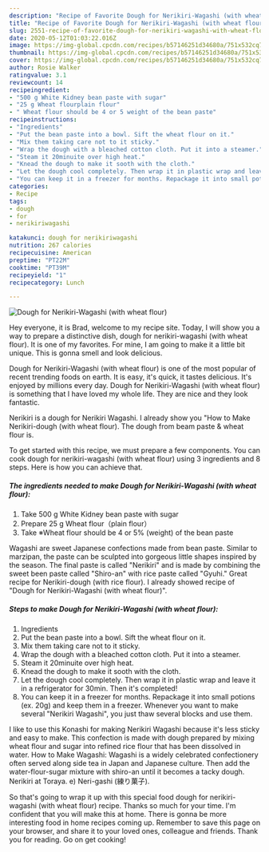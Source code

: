 ```yaml
---
description: "Recipe of Favorite Dough for Nerikiri-Wagashi (with wheat flour)"
title: "Recipe of Favorite Dough for Nerikiri-Wagashi (with wheat flour)"
slug: 2551-recipe-of-favorite-dough-for-nerikiri-wagashi-with-wheat-flour
date: 2020-05-12T01:03:22.016Z
image: https://img-global.cpcdn.com/recipes/b57146251d34680a/751x532cq70/dough-for-nerikiri-wagashi-with-wheat-flour-recipe-main-photo.jpg
thumbnail: https://img-global.cpcdn.com/recipes/b57146251d34680a/751x532cq70/dough-for-nerikiri-wagashi-with-wheat-flour-recipe-main-photo.jpg
cover: https://img-global.cpcdn.com/recipes/b57146251d34680a/751x532cq70/dough-for-nerikiri-wagashi-with-wheat-flour-recipe-main-photo.jpg
author: Rosie Walker
ratingvalue: 3.1
reviewcount: 14
recipeingredient:
- "500 g White Kidney bean paste with sugar"
- "25 g Wheat flourplain flour"
- " Wheat flour should be 4 or 5 weight of the bean paste"
recipeinstructions:
- "Ingredients"
- "Put the bean paste into a bowl. Sift the wheat flour on it."
- "Mix them taking care not to it sticky."
- "Wrap the dough with a bleached cotton cloth. Put it into a steamer."
- "Steam it 20minuite over high heat."
- "Knead the dough to make it sooth with the cloth."
- "Let the dough cool completely. Then wrap it in plastic wrap and leave it in a refrigerator for 30min. Then it&#39;s completed!"
- "You can keep it in a freezer for months. Repackage it into small potions (ex. 20g) and keep them in a freezer. Whenever you want to make several &#34;Nerikiri Wagashi&#34;, you just thaw several blocks and use them."
categories:
- Recipe
tags:
- dough
- for
- nerikiriwagashi

katakunci: dough for nerikiriwagashi 
nutrition: 267 calories
recipecuisine: American
preptime: "PT22M"
cooktime: "PT39M"
recipeyield: "1"
recipecategory: Lunch

---
```



![Dough for Nerikiri-Wagashi (with wheat flour)](https://img-global.cpcdn.com/recipes/b57146251d34680a/751x532cq70/dough-for-nerikiri-wagashi-with-wheat-flour-recipe-main-photo.jpg)

Hey everyone, it is Brad, welcome to my recipe site. Today, I will show you a way to prepare a distinctive dish, dough for nerikiri-wagashi (with wheat flour). It is one of my favorites. For mine, I am going to make it a little bit unique. This is gonna smell and look delicious.

Dough for Nerikiri-Wagashi (with wheat flour) is one of the most popular of recent trending foods on earth. It is easy, it's quick, it tastes delicious. It's enjoyed by millions every day. Dough for Nerikiri-Wagashi (with wheat flour) is something that I have loved my whole life. They are nice and they look fantastic.

Nerikiri is a dough for Nerikiri Wagashi. I already show you &#34;How to Make Nerikiri-dough (with wheat flour). The dough from beam paste &amp; wheat flour is.


To get started with this recipe, we must prepare a few components. You can cook dough for nerikiri-wagashi (with wheat flour) using 3 ingredients and 8 steps. Here is how you can achieve that.

<!--inarticleads1-->

##### The ingredients needed to make Dough for Nerikiri-Wagashi (with wheat flour):

1. Take 500 g White Kidney bean paste with sugar
1. Prepare 25 g Wheat flour（plain flour）
1. Take  ※Wheat flour should be 4 or 5% (weight) of the bean paste


Wagashi are sweet Japanese confections made from bean paste. Similar to marzipan, the paste can be sculpted into gorgeous little shapes inspired by the season. The final paste is called &#34;Nerikiri&#34; and is made by combining the sweet been paste called &#34;Shiro-an&#34; with rice paste called &#34;Gyuhi.&#34; Great recipe for Nerikiri-dough (with rice flour). I already showed recipe of &#34;Dough for Nerikiri-Wagashi (with wheat flour)&#34;. 

<!--inarticleads2-->

##### Steps to make Dough for Nerikiri-Wagashi (with wheat flour):

1. Ingredients
1. Put the bean paste into a bowl. Sift the wheat flour on it.
1. Mix them taking care not to it sticky.
1. Wrap the dough with a bleached cotton cloth. Put it into a steamer.
1. Steam it 20minuite over high heat.
1. Knead the dough to make it sooth with the cloth.
1. Let the dough cool completely. Then wrap it in plastic wrap and leave it in a refrigerator for 30min. Then it&#39;s completed!
1. You can keep it in a freezer for months. Repackage it into small potions (ex. 20g) and keep them in a freezer. Whenever you want to make several &#34;Nerikiri Wagashi&#34;, you just thaw several blocks and use them.


I like to use this Konashi for making Nerikiri Wagashi because it&#39;s less sticky and easy to make. This confection is made with dough prepared by mixing wheat flour and sugar into refined rice flour that has been dissolved in water. How to Make Wagashi: Wagashi is a widely celebrated confectionery often served along side tea in Japan and Japanese culture. Then add the water-flour-sugar mixture with shiro-an until it becomes a tacky dough. Nerikiri at Toraya. e) Neri-gashi (練り菓子). 

So that's going to wrap it up with this special food dough for nerikiri-wagashi (with wheat flour) recipe. Thanks so much for your time. I'm confident that you will make this at home. There is gonna be more interesting food in home recipes coming up. Remember to save this page on your browser, and share it to your loved ones, colleague and friends. Thank you for reading. Go on get cooking!
